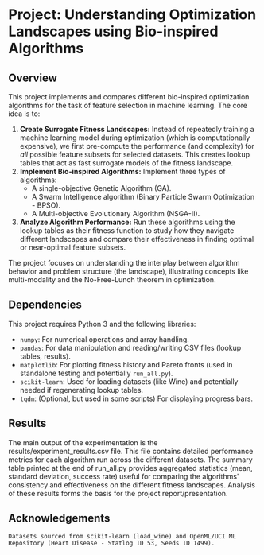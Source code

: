 # Project: Understanding Optimization Landscapes using Bio-inspired Algorithms

## Overview

This project implements and compares different bio-inspired optimization algorithms for the task of feature selection in machine learning. The core idea is to:

1.  **Create Surrogate Fitness Landscapes:** Instead of repeatedly training a machine learning model during optimization (which is computationally expensive), we first pre-compute the performance (and complexity) for *all* possible feature subsets for selected datasets. This creates lookup tables that act as fast surrogate models of the fitness landscape.
2.  **Implement Bio-inspired Algorithms:** Implement three types of algorithms:
    * A single-objective Genetic Algorithm (GA).
    * A Swarm Intelligence algorithm (Binary Particle Swarm Optimization - BPSO).
    * A Multi-objective Evolutionary Algorithm (NSGA-II).
3.  **Analyze Algorithm Performance:** Run these algorithms using the lookup tables as their fitness function to study how they navigate different landscapes and compare their effectiveness in finding optimal or near-optimal feature subsets.

The project focuses on understanding the interplay between algorithm behavior and problem structure (the landscape), illustrating concepts like multi-modality and the No-Free-Lunch theorem in optimization.

## Dependencies

This project requires Python 3 and the following libraries:

* `numpy`: For numerical operations and array handling.
* `pandas`: For data manipulation and reading/writing CSV files (lookup tables, results).
* `matplotlib`: For plotting fitness history and Pareto fronts (used in standalone testing and potentially `run_all.py`).
* `scikit-learn`: Used for loading datasets (like Wine) and potentially needed if regenerating lookup tables.
* `tqdm`: (Optional, but used in some scripts) For displaying progress bars.

## Results

The main output of the experimentation is the results/experiment_results.csv file. This file contains detailed performance metrics for each algorithm run across the different datasets. The summary table printed at the end of run_all.py provides aggregated statistics (mean, standard deviation, success rate) useful for comparing the algorithms' consistency and effectiveness on the different fitness landscapes. Analysis of these results forms the basis for the project report/presentation.

## Acknowledgements

    Datasets sourced from scikit-learn (load_wine) and OpenML/UCI ML Repository (Heart Disease - Statlog ID 53, Seeds ID 1499).